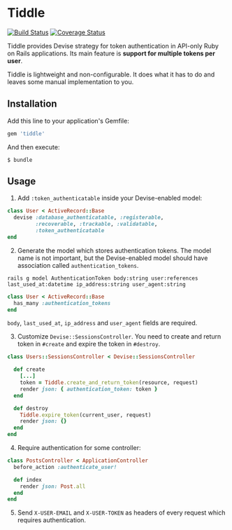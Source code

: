 # Tiddle

[![Build Status](https://travis-ci.org/adamniedzielski/tiddle.svg?branch=master)](https://travis-ci.org/adamniedzielski/tiddle)
[![Coverage Status](https://coveralls.io/repos/adamniedzielski/tiddle/badge.svg?branch=master)](https://coveralls.io/r/adamniedzielski/tiddle?branch=master)

Tiddle provides Devise strategy for token authentication in API-only Ruby on Rails applications. Its main feature is **support for multiple tokens per user**.

Tiddle is lightweight and non-configurable. It does what it has to do and leaves some manual implementation to you.

## Installation

Add this line to your application's Gemfile:

```ruby
gem 'tiddle'
```

And then execute:

    $ bundle


## Usage

1) Add ```:token_authenticatable``` inside your Devise-enabled model:

```ruby
class User < ActiveRecord::Base
  devise :database_authenticatable, :registerable,
         :recoverable, :trackable, :validatable,
         :token_authenticatable
end
```

2) Generate the model which stores authentication tokens. The model name is not important, but the Devise-enabled model should have association called ```authentication_tokens```.

```
rails g model AuthenticationToken body:string user:references last_used_at:datetime ip_address:string user_agent:string
```

```ruby
class User < ActiveRecord::Base
  has_many :authentication_tokens
end
```

```body```, ```last_used_at```, ```ip_address``` and ```user_agent``` fields are required.

3) Customize ```Devise::SessionsController```. You need to create and return token in ```#create``` and expire the token in ```#destroy```.

```ruby
class Users::SessionsController < Devise::SessionsController

  def create
    [...]
    token = Tiddle.create_and_return_token(resource, request)
    render json: { authentication_token: token }
  end

  def destroy
    Tiddle.expire_token(current_user, request)
    render json: {}
  end
end
```

4) Require authentication for some controller:

```ruby
class PostsController < ApplicationController
  before_action :authenticate_user!

  def index
    render json: Post.all
  end
end
```

5) Send ```X-USER-EMAIL``` and ```X-USER-TOKEN``` as headers of every request which requires authentication.

